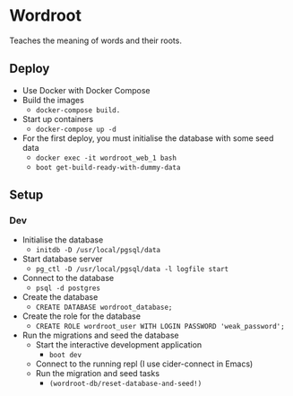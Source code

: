 # Wordroot
Teaches the meaning of words and their roots.

## Deploy
- Use Docker with Docker Compose
- Build the images
    - `docker-compose build.`
- Start up containers
    - `docker-compose up -d`
- For the first deploy, you must initialise the database with some seed data
    - `docker exec -it wordroot_web_1 bash`
    - `boot get-build-ready-with-dummy-data`

## Setup
### Dev
- Initialise the database
    * `initdb -D /usr/local/pgsql/data`
- Start database server
    * `pg_ctl -D /usr/local/pgsql/data -l logfile start`
- Connect to the database
    * `psql -d postgres`
- Create the database
    * `CREATE DATABASE wordroot_database;`
- Create the role for the database
    * `CREATE ROLE wordroot_user WITH LOGIN PASSWORD 'weak_password';`
- Run the migrations and seed the database
    * Start the interactive development application
        - `boot dev`
    * Connect to the running repl (I use cider-connect in Emacs)
    * Run the migration and seed tasks
        - `(wordroot-db/reset-database-and-seed!)`
